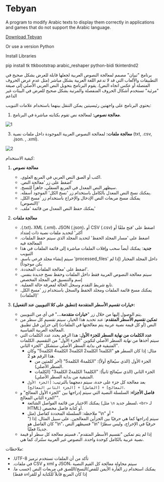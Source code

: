 # Tebyan
A program to modify Arabic texts to display them correctly in applications and games that do not support the Arabic language.

[Download Tebyan](https://github.com/MrGamesKingPro/Tebyan/releases/tag/Tebyan)

Or use a version Python 

Install Libraries

pip install tk ttkbootstrap arabic_reshaper python-bidi tkinterdnd2

برنامج "تبيان" مصمم لمعالجة النصوص العربية لجعلها قابلة للعرض بشكل صحيح في التطبيقات والألعاب التي قد لا تدعم اللغة العربية بشكل مباشر (مثل عدم عرض الحروف المتصلة أو عكس اتجاه النص). يقوم البرنامج بتحويل النص العربي الأصلي إلى صيغة "مرئية" تستخدم أشكال الحروف المنفصلة والمرتبة بشكل صحيح للعرض في البيئات غير الداعم

يحتوي البرنامج على واجهتين رئيسيتين يمكن التنقل بينهما باستخدام علامات التبويب:

1.  **معالجة نصوص:** لمعالجة نص تقوم بكتابته مباشرة في البرنامج.

![1](https://github.com/user-attachments/assets/f4c29303-df09-4fbf-88b7-c9d1d3593f98)


3.  **معالجة ملفات:** لمعالجة النصوص العربية الموجودة داخل ملفات نصية (txt, .csv, .json. , .xml).

![2](https://github.com/user-attachments/assets/e13ee16d-4410-4e8f-a426-b7a20112ee5c)


كيفية الاستخدام:

1.  **معالجة نصوص**
    *   .اكتب أو الصق النص العربي في المربع العلوي.
    *   .اضغط على زر 'معالجة النص'
    *   .سيظهر النص المعدل في المربع السفلي، جاهزاً للنسخ.
    *   .يمكنك نسخ النص المعدل بالكامل باستخدام زر 'نسخ الكل' الموجود أسفله.
    *   .يمكنك مسح مربعات النص الإدخال والإخراج باستخدام زر 'مسح الكل (النصوص)'
    *   .يمكنك حفظ النص المعدل من قائمة 'ملف'

2.  **معالجة ملفات**
    *   .(.txt)، XML (.xml)، JSON (.json)، أو CSV (.csv) اضغط على 'فتح ملفًا أو أكثر' لتحديد ملفات نصية ذات إمتداد
    *   .اضغط على 'مسار المجلد الحفظ' لتحديد المجلد الذي سيتم حفظ الملفات المعالجة فيه
    *   **جديد**: يمكنك أيضاً سحب وإفلات الملفات مباشرة إلى قائمة الملفات في هذا التبويب
    *   .سيتم إنشاء مجلد فرعي باسم 'processed_files' داخل المجلد المختار (إذا لم يكن موجوداً)
    *   .اضغط على 'معالجة الملفات المحددة'.
    *   .سيتم معالجة النصوص العربية فقط داخل الملفات وحفظ نسخ جديدة بنفس إسم والتنسيق في المجلد المخصص
    *   .تابع شريط التقدم وسجل الحالة لمعرفة حالة العملية.
    *   .يمكنك مسح قائمة الملفات ومجلد الحفظ والسجل باستخدام زر 'مسح الكل (الملفات)'
  
3.  **خيارات تقسيم الأسطر المتقدمة (تنطبق على كلا التبويبين عند التفعيل):**
    *   يتم الوصول إليها من خلال زر "**خيارات متقدمة...**" في أي من التبويبين.
    *   **تمكين تقسيم الأسطر المتقدم**: عند تحديد هذا الخيار، سيتم تقسيم كل سطر من النص (أو كل قيمة نصية عربية يتم معالجتها في الملفات) إلى جزأين قبل تطبيق المعالجة العربية القياسية.
    *   **عدد الكلمات من نهاية السطر للجزء الأول**: هذا الرقم يحدد عدد الكلمات التي سيتم أخذها من *نهاية* السطر الأصلي لتكوين "الجزء الأول" من التقسيم. الكلمات المتبقية في *بداية* السطر الأصلي ستشكل "الجزء الثاني".
        *   مثال: إذا كان السطر هو "الكلمة1 الكلمة2 الكلمة3 الكلمة4 الكلمة5" وكان هذا الرقم هو 2.
            *   الجزء الأول (الذي سيُعالج أولاً): "الكلمة4 الكلمة5" (آخر كلمتين من السطر الأصلي).
            *   الجزء الثاني (الذي سيُعالج ثانياً): "الكلمة1 الكلمة2 الكلمة3" (الكلمات المتبقية من بداية السطر الأصلي).
        *   بعد معالجة كل جزء على حدة، سيتم دمجهما بالترتيب: `[الجزء الأول المعالج] + [الفاصل] + [الجزء الثاني المعالج]`.
    *   **فاصل الأجزاء**: السلسلة النصية التي سيتم إدراجها بين "الجزء الأول المعالج" و "الجزء الثاني المعالج".
        *   يمكنك الاختيار من قائمة الفواصل الشائعة (مثل `\n` لسطر جديد، `<br>` لـ HTML) أو كتابة فاصل مخصص.
        *   ملاحظة: السلسلة المحددة كفاصل (مثل "\\n" أو "<br>") سيتم إدراجها كما هي حرفيًا بين الجزأين المعالجين. على سبيل المثال، إذا كان الفاصل هو "\\n"، فسيظهر النص "\\n" حرفيًا في الإخراج، وليس سطرًا جديدًا فعليًا.
    *   إذا لم يتم تمكين "تقسيم الأسطر المتقدم"، فسيتم معالجة كل سطر أو قيمة نصية عربية بالكامل كوحدة واحدة. النصوص غير العربية ستُترك كما هي.

ملاحظات:
*    .UTF-8 تأكد من أن الملفات تستخدم ترميز
*   .في ملفات CSV و xml و JSON، سيتم محاولة معالجة كل القيم النصية
*   .يمكنك استخدام زر الفأرة الأيمن للقص/النسخ/اللصق في مربعات النص (حسب ما إذا كان المربع قابلاً للكتابة أو للقراءة فقط)
